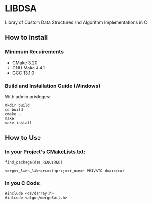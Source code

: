 # LIBDSA
 Libray of Custom Data Structures and Algorithm Implementations in C

## How to Install

### Minimum Requirements

- CMake 3.20
- GNU Make 4.4.1
- GCC 13.1.0

### Build and Installation Guide (Windows)

With admin privileges:
```
mkdir build
cd build
cmake ..
make
make install
```

## How to Use

### In your Project's CMakeLists.txt:
```
find_package(dsa REQUIRED)

target_link_libraries(<project_name> PRIVATE dsa::dsa)
```

### In you C Code:
```
#include <ds/darray.h>
#inlcude <algos/mergeSort.h>
```
